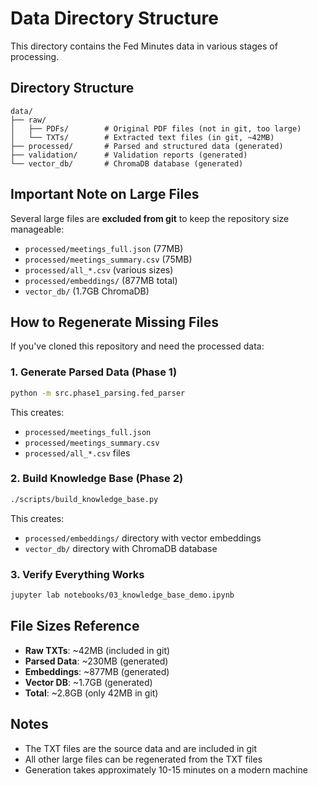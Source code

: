# Data Directory Structure

This directory contains the Fed Minutes data in various stages of processing.

## Directory Structure

```
data/
├── raw/
│   ├── PDFs/        # Original PDF files (not in git, too large)
│   └── TXTs/        # Extracted text files (in git, ~42MB)
├── processed/       # Parsed and structured data (generated)
├── validation/      # Validation reports (generated)
└── vector_db/       # ChromaDB database (generated)
```

## Important Note on Large Files

Several large files are **excluded from git** to keep the repository size manageable:

- `processed/meetings_full.json` (77MB)
- `processed/meetings_summary.csv` (75MB)
- `processed/all_*.csv` (various sizes)
- `processed/embeddings/` (877MB total)
- `vector_db/` (1.7GB ChromaDB)

## How to Regenerate Missing Files

If you've cloned this repository and need the processed data:

### 1. Generate Parsed Data (Phase 1)
```bash
python -m src.phase1_parsing.fed_parser
```
This creates:
- `processed/meetings_full.json`
- `processed/meetings_summary.csv`
- `processed/all_*.csv` files

### 2. Build Knowledge Base (Phase 2)
```bash
./scripts/build_knowledge_base.py
```
This creates:
- `processed/embeddings/` directory with vector embeddings
- `vector_db/` directory with ChromaDB database

### 3. Verify Everything Works
```bash
jupyter lab notebooks/03_knowledge_base_demo.ipynb
```

## File Sizes Reference

- **Raw TXTs**: ~42MB (included in git)
- **Parsed Data**: ~230MB (generated)
- **Embeddings**: ~877MB (generated)
- **Vector DB**: ~1.7GB (generated)
- **Total**: ~2.8GB (only 42MB in git)

## Notes

- The TXT files are the source data and are included in git
- All other large files can be regenerated from the TXT files
- Generation takes approximately 10-15 minutes on a modern machine